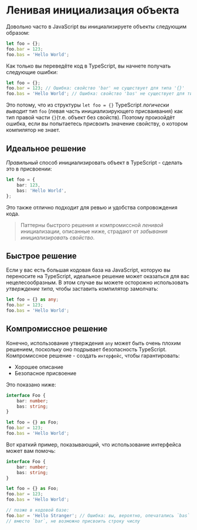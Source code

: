 # Ленивая инициализация объекта

Довольно часто в JavaScript вы инициализируете объекты следующим образом:

```ts
let foo = {};
foo.bar = 123;
foo.bas = 'Hello World';
```

Как только вы переведёте код в TypeScript, вы начнете получать следующие ошибки:

```ts
let foo = {};
foo.bar = 123; // Ошибка: свойство 'bar' не существует для типа '{}'
foo.bas = 'Hello World'; // Ошибка: свойство 'bas' не существует для типа '{}'
```

Это потому, что из структуры `let foo = {}` TypeScript _логически выводит_ тип `foo` (левая часть инициализирующего присваивания) как тип правой части `{}`(т.е. объект без свойств). Поэтому произойдёт ошибка, если вы попытаетесь присвоить значение свойству, о котором компилятор не знает.

## Идеальное решение

_Правильный_ способ инициализировать объект в TypeScript - сделать это в присвоении:

```ts
let foo = {
    bar: 123,
    bas: 'Hello World',
};
```

Это также отлично подходит для ревью и удобства сопровождения кода.

> Паттерны быстрого решения и компромиссной _ленивой_ инициализации, описанные ниже, страдают от _забывания инициализировать свойство_.

## Быстрое решение

Если у вас есть большая кодовая база на JavaScript, которую вы переносите на TypeScript, идеальное решение может оказаться для вас нецелесообразным. В этом случае вы можете осторожно использовать _утверждение типа_, чтобы заставить компилятор замолчать:

```ts
let foo = {} as any;
foo.bar = 123;
foo.bas = 'Hello World';
```

## Компромиссное решение

Конечно, использование утверждения `any` может быть очень плохим решением, поскольку оно подрывает безопасность TypeScript. Компромиссное решение - создать `интерфейс`, чтобы гарантировать:

-   Хорошее описание
-   Безопасное присвоение

Это показано ниже:

```ts
interface Foo {
    bar: number;
    bas: string;
}

let foo = {} as Foo;
foo.bar = 123;
foo.bas = 'Hello World';
```

Вот краткий пример, показывающий, что использование интерфейса может вам помочь:

```ts
interface Foo {
    bar: number;
    bas: string;
}

let foo = {} as Foo;
foo.bar = 123;
foo.bas = 'Hello World';

// позже в кодовой базе:
foo.bar = 'Hello Stranger'; // Ошибка: вы, вероятно, опечатались `bas`
// вместо `bar`, не возможно присвоить строку числу
```
